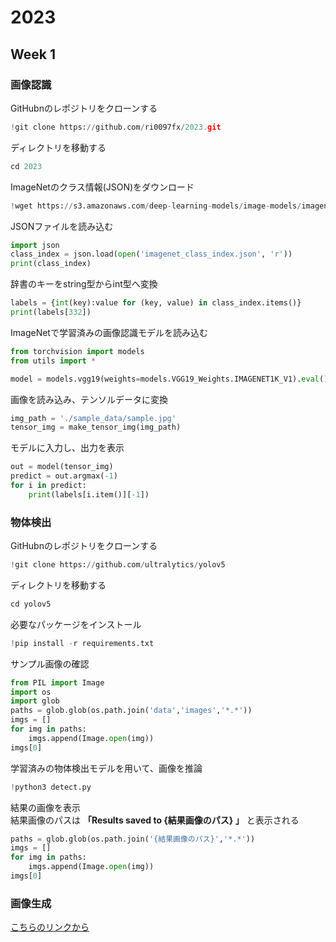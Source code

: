 # 2023
## Week 1
### 画像認識
GitHubnのレポジトリをクローンする
```python
!git clone https://github.com/ri0097fx/2023.git
```
ディレクトリを移動する
```python
cd 2023
```
ImageNetのクラス情報(JSON)をダウンロード
```python
!wget https://s3.amazonaws.com/deep-learning-models/image-models/imagenet_class_index.json
```
JSONファイルを読み込む
```python
import json
class_index = json.load(open('imagenet_class_index.json', 'r'))
print(class_index)
```
辞書のキーをstring型からint型へ変換
```python
labels = {int(key):value for (key, value) in class_index.items()}
print(labels[332])
```
ImageNetで学習済みの画像認識モデルを読み込む
```python
from torchvision import models
from utils import *

model = models.vgg19(weights=models.VGG19_Weights.IMAGENET1K_V1).eval()
```
画像を読み込み、テンソルデータに変換
```python
img_path = './sample_data/sample.jpg'
tensor_img = make_tensor_img(img_path)
```
モデルに入力し、出力を表示
```python
out = model(tensor_img)
predict = out.argmax(-1)
for i in predict:
    print(labels[i.item()][-1])
```

### 物体検出
GitHubnのレポジトリをクローンする
```python
!git clone https://github.com/ultralytics/yolov5
```
ディレクトリを移動する
```python
cd yolov5
```
必要なパッケージをインストール
```python
!pip install -r requirements.txt
```
サンプル画像の確認
```python
from PIL import Image
import os
import glob
paths = glob.glob(os.path.join('data','images','*.*'))
imgs = []
for img in paths:
    imgs.append(Image.open(img))
imgs[0]
```
学習済みの物体検出モデルを用いて、画像を推論
```python
!python3 detect.py
```
結果の画像を表示  
結果画像のパスは **「Results saved to {結果画像のパス} 」** と表示される
```python
paths = glob.glob(os.path.join('{結果画像のパス}','*.*'))
imgs = []
for img in paths:
    imgs.append(Image.open(img))
imgs[0]
```

### 画像生成
[こちらのリンクから](https://colab.research.google.com/drive/1dhKHkm3qHYfWKjmUERNgmRvJxKwXS4lM?usp=sharing)
